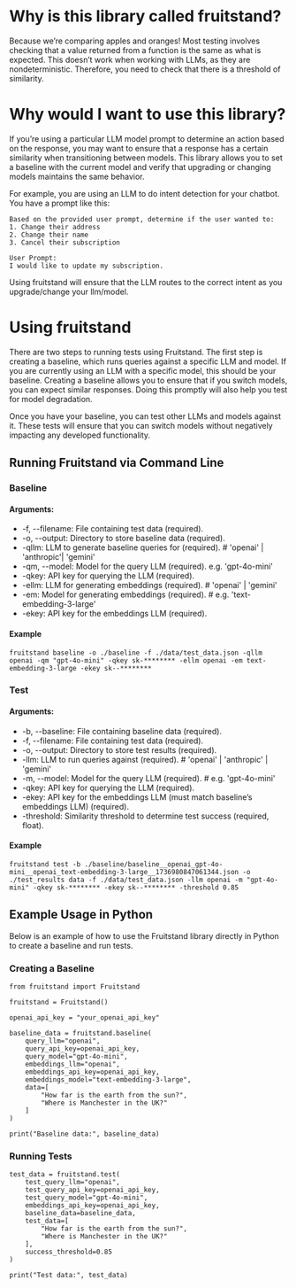 # Why is this library called fruitstand?

Because we’re comparing apples and oranges! Most testing involves checking that a value returned from a function is the same as what is expected. This doesn’t work when working with LLMs, as they are nondeterministic. Therefore, you need to check that there is a threshold of similarity.

# Why would I want to use this library?

If you’re using a particular LLM model prompt to determine an action based on the response, you may want to ensure that a response has a certain similarity when transitioning between models. This library allows you to set a baseline with the current model and verify that upgrading or changing models maintains the same behavior.

For example, you are using an LLM to do intent detection for your chatbot. You have a prompt like this:

```
Based on the provided user prompt, determine if the user wanted to:
1. Change their address
2. Change their name
3. Cancel their subscription

User Prompt:
I would like to update my subscription.
```

Using fruitstand will ensure that the LLM routes to the correct intent as you upgrade/change your llm/model.

# Using fruitstand

There are two steps to running tests using Fruitstand. The first step is creating a baseline, which runs queries against a specific LLM and model. If you are currently using an LLM with a specific model, this should be your baseline. Creating a baseline allows you to ensure that if you switch models, you can expect similar responses. Doing this promptly will also help you test for model degradation.

Once you have your baseline, you can test other LLMs and models against it. These tests will ensure that you can switch models without negatively impacting any developed functionality.

## Running Fruitstand via Command Line

### Baseline

#### Arguments:

- -f, --filename: File containing test data (required).
- -o, --output: Directory to store baseline data (required).
- -qllm: LLM to generate baseline queries for (required). # 'openai' | 'anthropic'| 'gemini'
- -qm, --model: Model for the query LLM (required). e.g. 'gpt-4o-mini'
- -qkey: API key for querying the LLM (required).
- -ellm: LLM for generating embeddings (required). # 'openai' | 'gemini'
- -em: Model for generating embeddings (required). # e.g. 'text-embedding-3-large'
- -ekey: API key for the embeddings LLM (required).

#### Example

```
fruitstand baseline -o ./baseline -f ./data/test_data.json -qllm openai -qm "gpt-4o-mini" -qkey sk-******** -ellm openai -em text-embedding-3-large -ekey sk--********
```

### Test

#### Arguments:

- -b, --baseline: File containing baseline data (required).
- -f, --filename: File containing test data (required).
- -o, --output: Directory to store test results (required).
- -llm: LLM to run queries against (required). # 'openai' | 'anthropic' | 'gemini'
- -m, --model: Model for the query LLM (required). # e.g. 'gpt-4o-mini'
- -qkey: API key for querying the LLM (required).
- -ekey: API key for the embeddings LLM (must match baseline’s embeddings LLM) (required).
- -threshold: Similarity threshold to determine test success (required, float).

#### Example

```
fruitstand test -b ./baseline/baseline__openai_gpt-4o-mini__openai_text-embedding-3-large__1736980847061344.json -o ./test_results data -f ./data/test_data.json -llm openai -m "gpt-4o-mini" -qkey sk-******** -ekey sk--******** -threshold 0.85
```

## Example Usage in Python

Below is an example of how to use the Fruitstand library directly in Python to create a baseline and run tests.

### Creating a Baseline

```
from fruitstand import Fruitstand

fruitstand = Fruitstand()

openai_api_key = "your_openai_api_key"

baseline_data = fruitstand.baseline(
    query_llm="openai",
    query_api_key=openai_api_key,
    query_model="gpt-4o-mini",
    embeddings_llm="openai",
    embeddings_api_key=openai_api_key,
    embeddings_model="text-embedding-3-large",
    data=[
        "How far is the earth from the sun?",
        "Where is Manchester in the UK?"
    ]
)

print("Baseline data:", baseline_data)
```

### Running Tests

```
test_data = fruitstand.test(
    test_query_llm="openai",
    test_query_api_key=openai_api_key,
    test_query_model="gpt-4o-mini",
    embeddings_api_key=openai_api_key,
    baseline_data=baseline_data,
    test_data=[
        "How far is the earth from the sun?",
        "Where is Manchester in the UK?"
    ],
    success_threshold=0.85
)

print("Test data:", test_data)
```
